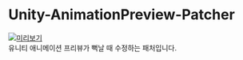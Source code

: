 # Unity-AnimationPreview-Patcher
[![미리보기](https://i9.ytimg.com/vi_webp/ntnLfhvuHyA/maxresdefault.webp?v=6514b06a&sqp=CPzU16gG&rs=AOn4CLBeDdO6mUblIAtb8dU4fwQdDcsLmw)](https://www.youtube.com/watch?v=J3kUYFFdVc0)  
유니티 애니메이션 프리뷰가 뻑날 때 수정하는 패처입니다.
